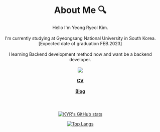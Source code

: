 <div align="center">
  <h1>About Me 🔍</h1>
  Hello I'm Yeong Ryeol Kim.
  <br><br>
  I'm currently studying at Gyeongsang National University in South Korea. [Expected date of graduation FEB.2023]
  <br><br>
  I learning Backend development method now and want be a backend developer.
  <br><br>
  <a href="https://hits.seeyoufarm.com"><img src="https://hits.seeyoufarm.com/api/count/incr/badge.svg?url=https%3A%2F%2Fgithub.com%2FEndlessMilkyway%2Fhit-counter&count_bg=%2379C83D&title_bg=%23555555&icon=&icon_color=%23E7E7E7&title=hits&edge_flat=false"/></a>
  <br><br>
  <strong><a href="https://deeply-columnist-586.notion.site/6c6acbd320e843349f21948c44580c53">CV</a></strong>
  <br><br>
  <strong><a href="https://milkyway08.tistory.com/">Blog</a></strong>
  <br><br>
  
  <!--<h1>Tech Skills 🛠</h1>
  <strong>-Language-</strong>
  <br><br>
  <img src="https://img.shields.io/badge/C-A8B9CC?style=flat-square&logo=C&logoColor=white"/>
  <img src="https://img.shields.io/badge/Java-007396?style=flat-square&logo=java&logoColor=white"/>
  <img src="https://img.shields.io/badge/Python-3776AB?style=flat-square&logo=Python&logoColor=white"/>
  <br><br>
  <strong>- Front-End -</strong>
  <br><br>
  <img src="https://img.shields.io/badge/HTML-E34F26?style=flat-square&logo=HTML5&logoColor=white"/>
  <img src="https://img.shields.io/badge/CSS3-1572B6?style=flat-square&logo=CSS3&logoColor=white"/>
  <img src="https://img.shields.io/badge/JavaScript-F7DF1E?style=flat-square&logo=javascript&logoColor=black"/>
  <img src="https://img.shields.io/badge/Typescript-3178C6?style=flat-square&logo=Typescript&logoColor=white"/>
  <br>
  <img src="https://img.shields.io/badge/React-61DAFB?style=flat-square&logo=React&logoColor=black"/>
  <img src="https://img.shields.io/badge/Redux-764ABC?style=flat-square&logo=Redux&logoColor=white"/>
  <img src="https://img.shields.io/badge/styled components-DB7093?style=flat-square&logo=styled-components&logoColor=white"/>
  <img src="https://img.shields.io/badge/CSS3-1572B6?style=flat-square&logo=CSS3&logoColor=white"/>
  <br><br>
  <strong>- Backend -</strong>
  <br><br>
  <img src="https://img.shields.io/badge/Node.js-339933?style=flat-square&logo=Node.js&logoColor=white"/>
  <img src="https://img.shields.io/badge/JSON-000000?style=flat-square&logo=json&logoColor=white"/>
  <br><br>
  <strong>- Infra -</strong>
  <br><br>
  <img src="https://img.shields.io/badge/MySQL-4479A1?style=flat-square&logo=MySQL&logoColor=white"/>
  <br><br>
  <strong>- Used IDE</strong>
  <br><br>
  <img src="https://img.shields.io/badge/Visual Studio Code-007ACC?style=flat-square&logo=Visual Studio Code&logoColor=white"/>
  <img src="https://img.shields.io/badge/IntelliJ IDEA-000000?style=flat-square&logo=IntelliJIDEA&logoColor=white"/>
  <img src="https://img.shields.io/badge/PyCharm-000000?style=flat-square&logo=PyCharm&logoColor=white"/>
  <img src="https://img.shields.io/badge/WebStorm-000000?style=flat-square&logo=WebStorm&logoColor=white"/>
  <img src="https://img.shields.io/badge/Xcode-147EFB?style=flat-square&logo=Xcode&logoColor=white"/>
  <br><br>
  <strong>- Tools</strong>
  <br><br>
  <img src="https://img.shields.io/badge/Postman-FF6C37?style=flat-square&logo=Postman&logoColor=white"/>
  <br><br>
  <strong>- Currently learning -</strong>
  <br><br>
  <img src="https://img.shields.io/badge/SpringBoot-6DB33F?style=flat-square&logo=SpringBoot&logoColor=white"/>
  <img src="https://img.shields.io/badge/Bootstrap-7952B3?style=flat-square&logo=bootstrap&logoColor=white"/>
  <img src="https://img.shields.io/badge/Docker-2496ED?style=flat-square&logo=Docker&logoColor=white"/>
  <img src="https://img.shields.io/badge/MongoDB-47A248?style=flat-square&logo=MongoDB&logoColor=white"/>
  <img src="https://img.shields.io/badge/Amazon AWS-232F3E?style=flat-square&logo=amazonaws&logoColor=white"/>-->
  
    
  #
  
  [![KYR's GitHub stats](https://github-readme-stats.vercel.app/api?username=EndlessMilkyway)](https://github.com/EndlessMilkyway)
  
  [![Top Langs](https://github-readme-stats.vercel.app/api/top-langs/?username=EndlessMilkyway&layout=compact)](https://github.com/EndlessMilkyway)
  
</div>
